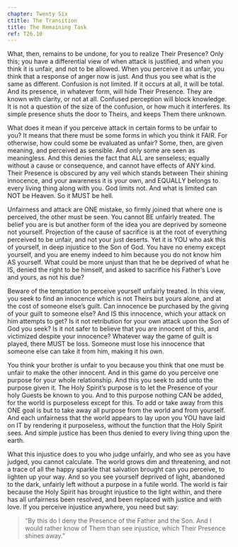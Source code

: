 ```yaml
---
chapter: Twenty Six
ctitle: The Transition
title: The Remaining Task
ref: T26.10
---
```


What, then, remains to be undone, for you to realize Their Presence?
Only this; you have a differential view of when attack is justified, and
when you think it is unfair, and not to be allowed. When you perceive it
as unfair, you think that a response of anger now is just. And thus you
see what is the same as different. Confusion is not limited. If it
occurs at all, it will be total. And its presence, in whatever form,
will hide Their Presence. They are known with clarity, or not at all.
Confused perception will block knowledge. It is not a question of the
size of the confusion, or how much it interferes. Its simple presence
shuts the door to Theirs, and keeps Them there unknown.

What does it mean if you perceive attack in certain forms to be unfair
to you? It means that there must be some forms in which you think it
FAIR. For otherwise, how could some be evaluated as unfair? Some, then,
are given meaning, and perceived as sensible. And only some are seen as
meaningless. And this denies the fact that ALL are senseless; equally
without a cause or consequence, and cannot have effects of ANY kind.
Their Presence is obscured by any veil which stands between Their
shining innocence, and your awareness it is your own, and EQUALLY
belongs to every living thing along with you. God limits not. And what
is limited can NOT be Heaven. So it MUST be hell.

Unfairness and attack are ONE mistake, so firmly joined that where one
is perceived, the other must be seen. You cannot BE unfairly treated.
The belief you are is but another form of the idea you are deprived by
someone not yourself. Projection of the cause of sacrifice is at the
root of everything perceived to be unfair, and not your just deserts.
Yet it is YOU who ask this of yourself, in deep injustice to the Son of
God. You have no enemy except yourself, and you are enemy indeed to him
because you do not know him AS yourself. What could be more unjust than
that he be deprived of what he IS, denied the right to be himself, and
asked to sacrifice his Father’s Love and yours, as not his due?

Beware of the temptation to perceive yourself unfairly treated. In this
view, you seek to find an innocence which is not Theirs but yours alone,
and at the cost of someone else’s guilt. Can innocence be purchased by
the giving of your guilt to someone else? And IS this
innocence, which your attack on him attempts to get? Is it not
retribution for your own attack upon the Son of God you seek? Is it not
safer to believe that you are innocent of this, and victimized despite
your innocence? Whatever way the game of guilt is played, there MUST be
loss. Someone must lose his innocence that someone else can take it from
him, making it his own.

You think your brother is unfair to you because you think that one must
be unfair to make the other innocent. And in this game do you perceive
one purpose for your whole relationship. And this you seek to add unto
the purpose given it. The Holy Spirit’s purpose is to let the Presence of
your holy Guests be known to you. And to this purpose nothing CAN be
added, for the world is purposeless except for this. To add or take away
from this ONE goal is but to take away all purpose from the world and
from yourself. And each unfairness that the world appears to lay upon
you YOU have laid on IT by rendering it purposeless, without the
function that the Holy Spirit sees. And simple justice has been thus
denied to every living thing upon the earth.

What this injustice does to you who judge unfairly, and who see as you
have judged, you cannot calculate. The world grows dim and threatening,
and not a trace of all the happy sparkle that salvation brought can you
perceive, to lighten up your way. And so you see yourself deprived of
light, abandoned to the dark, unfairly left without a purpose in a
futile world. The world is fair because the Holy Spirit has brought
injustice to the light within, and there has all unfairness been
resolved, and been replaced with justice and with love. If you perceive
injustice anywhere, you need but say:

> “By this do I deny the Presence of the Father and the Son. And I
> would rather know of Them than see injustice, which Their Presence
> shines away.”

